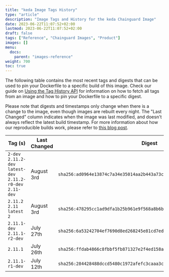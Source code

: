 ```yaml
---
title: "keda Image Tags History"
type: "article"
description: "Image Tags and History for the keda Chainguard Image"
date: 2023-06-22T11:07:52+02:00
lastmod: 2023-06-22T11:07:52+02:00
draft: false
tags: ["Reference", "Chainguard Images", "Product"]
images: []
menu:
  docs:
    parent: "images-reference"
weight: 700
toc: true
---
```


The following table contains the most recent tags and digests that can be used to pin your Dockerfile to a specific build of this image. Check our guide on [Using the Tag History API](/chainguard/chainguard-images/using-the-tag-history-api/) for information on how to fetch all tags from an image and how to pin your Dockerfile to a specific digest.

Please note that digests and timestamps only change when there is a change to the image, even though images are rebuilt every night. The "Last Changed" column indicates when the image was last modified, and doesn't always reflect the latest build timestamp. For more information about how our reproducible builds work, please refer to [this blog post](https://www.chainguard.dev/unchained/reproducing-chainguards-reproducible-image-builds).

| Tag (s)                                                       | Last Changed | Digest                                                                    |
|---------------------------------------------------------------|--------------|---------------------------------------------------------------------------|
|  `2-dev` `2.11.2-dev` `latest-dev` `2.11.2-r0-dev` `2.11-dev` | August 3rd   | `sha256:ad0964e13874c7a34e35014aa2b443a73c56cbb185c00b364ccd6d66fcd2eddf` |
|  `2.11.2` `2.11` `latest` `2`                                 | August 3rd   | `sha256:478295cc1ad9dfa1b25b961e9f568a8b6bc24e407c6b44a46691cd3e05f3b253` |
|  `2.11.1-dev` `2.11.1-r2-dev`                                 | July 27th    | `sha256:6a53242704ef7690d8ed268245e81cd7ed8663534e46f9f1066839168e4465a7` |
|  `2.11.1`                                                     | July 26th    | `sha256:ffdab4866c8fbbf5fb871327e2f4ed158af810ed4f86246a7fc6b9393bb866ff` |
|  `2.11.1-r1-dev`                                              | July 12th    | `sha256:284428488dccd5480c1972afefc3caaa3c32fa2b7997b9195e5b10e6d2ea71d3` |
